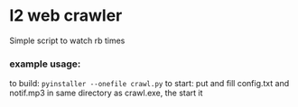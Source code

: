 # l2 web crawler
Simple script to watch rb times

### example usage: 
to build:
`pyinstaller --onefile crawl.py`
to start:
put and fill config.txt and notif.mp3 in same directory as crawl.exe, the start it
